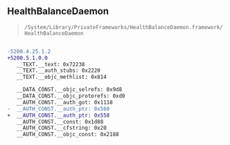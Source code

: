 ## HealthBalanceDaemon

> `/System/Library/PrivateFrameworks/HealthBalanceDaemon.framework/HealthBalanceDaemon`

```diff

-5200.4.25.1.2
+5200.5.1.0.0
   __TEXT.__text: 0x72238
   __TEXT.__auth_stubs: 0x2220
   __TEXT.__objc_methlist: 0x814

   __DATA_CONST.__objc_selrefs: 0x9d8
   __DATA_CONST.__objc_protorefs: 0xd0
   __AUTH_CONST.__auth_got: 0x1118
-  __AUTH_CONST.__auth_ptr: 0x560
+  __AUTH_CONST.__auth_ptr: 0x558
   __AUTH_CONST.__const: 0x1d88
   __AUTH_CONST.__cfstring: 0x20
   __AUTH_CONST.__objc_const: 0x2188

```
